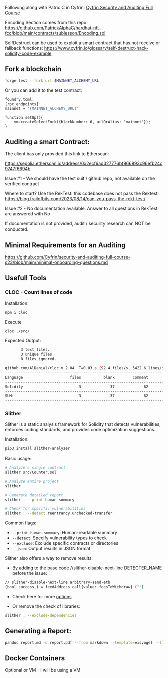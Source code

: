 Following along with Patric C in Cyfrin:
[Cyfrin Security and Auditing Full Course](https://github.com/Cyfrin/security-and-auditing-full-course-s23)

Encoding Section comes from this repo:
https://github.com/PatrickAlphaC/hardhat-nft-fcc/blob/main/contracts/sublesson/Encoding.sol

SelfDestruct can be used to exploit a smart contract that has not receive or fallback functions:
https://www.cyfrin.io/glossary/self-destruct-hack-solidity-code-example

## Fork a blockchain
```bash
forge test --fork-url $MAINNET_ALCHEMY_URL
```

Or you can add it to the test contract:
```bash
foundry.toml:
[rpc_endpoints]
mainnet = "{MAINNET_ALCHEMY_URL}"
```
```solidity
function setUp(){
    vm.createSelectFork({blockNumber: 0, urlOrAlias: "mainnet"});
}
```

## Auditing a smart Contract:
The client has only provided this link to Etherscan:

https://sepolia.etherscan.io/address/0x2ecf6ad327776bf966893c96efb24c9747f6694b

Issue #1 - We should have the test suit / github repo, not available on the verified contract

Where to start?
Use the RekTest: this codebase does not pass the Rektest
https://blog.trailofbits.com/2023/08/14/can-you-pass-the-rekt-test/

Issue #2 - No documentation available. Answer to all questions in RekTest are answered with No

If documentation is not provided, audit / security research can NOT be conducted.

## Minimal Requirements for an Auditing
https://github.com/Cyfrin/security-and-auditing-full-course-s23/blob/main/minimal-onboarding-questions.md

## Usefull Tools
### CLOC - Count lines of code

Installation:
```bash
npm i cloc
```
Execute
```bash
cloc ./src/
```
Expected Output:
```bash
       3 text files.
       3 unique files.                              
       0 files ignored.

github.com/AlDanial/cloc v 2.04  T=0.03 s (92.4 files/s, 5422.6 lines/s)
-------------------------------------------------------------------------------
Language                     files          blank        comment           code
-------------------------------------------------------------------------------
Solidity                         3             37             62             77
-------------------------------------------------------------------------------
SUM:                             3             37             62             77
-------------------------------------------------------------------------------
```

### Slither

Slither is a static analysis framework for Solidity that detects vulnerabilities, enforces coding standards, and provides code optimization suggestions.

Installation:
```bash
pip3 install slither-analyzer
```

Basic usage:
```bash
# Analyze a single contract
slither src/Counter.sol

# Analyze entire project
slither .

# Generate detailed report
slither . --print human-summary

# Check for specific vulnerabilities
slither . --detect reentrancy,unchecked-transfer
```

Common flags:
- `--print human-summary`: Human-readable summary
- `--detect`: Specify vulnerability types to check
- `--exclude`: Exclude specific contracts or directories
- `--json`: Output results in JSON format

Slither also offers a way to remove results:
* By adding to the base code //slither-disable-next-line DETECTER_NAME before the issue:
```bash
// slither-disable-next-line arbitrary-send-eth
(bool success,) = feedAddress.call{value: feesToWithdraw} ("")
```
* Check here for more [options](https://github.com/crytic/slither/wiki/Usage)

* Or remove the check of libraries:
```bash
slither . --exclude-dependencies
```

## Generating a Report:

```bash
pandoc report.md -o report.pdf --from markdown --template=eisvogel --listings
```

## Docker Containers

Optional or VM - I will be using a VM
